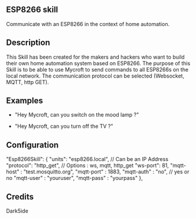 ## ESP8266 skill
Communicate with an ESP8266 in the context of home automation.

## Description 
This Skill has been created for the makers and hackers who want to build their own home automation system based on ESP8266. The purpose of this Skill is to be able to use Mycroft to send commands to all ESP8266s on the local network. The communication protocol can be selected (Websocket, MQTT, http GET).

## Examples 
* "Hey Mycroft, can you switch on the mood lamp ?"

* "Hey Mycroft, can you turn off the TV ?"

## Configuration

"Esp8266Skill": {
    "units": "esp8266.local", // Can be an IP Address
    "protocol": "http_get", // Options : ws, mqtt, http_get
    "ws-port": 81,
    "mqtt-host" : "test.mosquitto.org",
    "mqtt-port" : 1883,
    "mqtt-auth" : "no", // yes or no
    "mqtt-user" : "youruser",
    "mqtt-pass" : "yourpass"
},

## Credits 
Dark5ide
